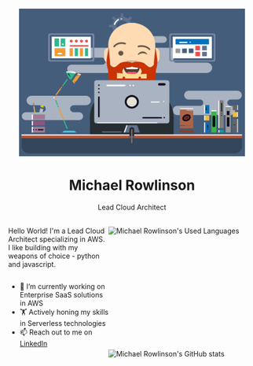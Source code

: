 <p align="center">
  <img width="460" height="300" src="./assets/me.png">
</p>
<h1 align="center">Michael Rowlinson</h1>
<p align="center">Lead Cloud Architect</p>
<br/>

<img align="right" width="300" height="250" src="https://github-readme-stats.vercel.app/api/top-langs/?username=rowlinsonmike&theme=dracula&layout=compact" alt="Michael Rowlinson's Used Languages">
Hello World! I'm a Lead Cloud Architect specializing in AWS. I like building with my weapons of choice - python and javascript.

<img align="right" width="300" height="250" src="https://github-readme-stats.vercel.app/api?username=rowlinsonmike&show_icons=true&theme=dracula&hide=prs,issues,contribs&count_private=true&hide_rank=true" alt="Michael Rowlinson's GitHub stats">
</p>



<div style="display:flex;flex-direction:column;justify-content:center;;align-items:center;">
<ul>
<li>🔭 I’m currently working on Enterprise SaaS solutions in AWS</li>
<li>🏋️ Actively honing my skills in Serverless technologies</li>
<li>📫 Reach out to me on <a href="https://www.linkedin.com/in/michaelrowlinson/" target="_blank">LinkedIn</a></li>
</ul>
</div>
<!--
**rowlinsonmike/rowlinsonmike** is a ✨ _special_ ✨ repository because its `README.md` (this file) appears on your GitHub profile.
-->

